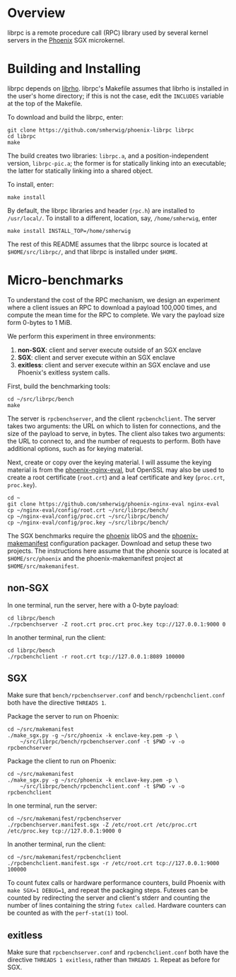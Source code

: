 Overview 
========

librpc is a remote procedure call (RPC) library used by several kernel servers
in the [Phoenix](https://github.com/smherwig/phoenix) SGX microkernel.


Building and Installing
=======================

librpc depends on [librho](https://github.com/smherwig/librho).
librpc's Makefile assumes that librho is installed in the user's home
directory; if this is not the case, edit the `INCLUDES` variable at the top of
the Makefile.

To download and build the librpc, enter:

```
git clone https://github.com/smherwig/phoenix-librpc librpc
cd librpc
make
```

The build creates two libraries: `librpc.a`, and a position-independent
version, `librpc-pic.a`; the former is for statically linking into an
executable; the latter for statically linking into a shared object.


To install, enter:

```
make install
```

By default, the librpc libraries and header (`rpc.h`) are installed to `/usr/local/`.
To install to a different, location, say, `/home/smherwig`, enter

```
make install INSTALL_TOP=/home/smherwig
```

The rest of this README assumes that the librpc source is located at
`$HOME/src/librpc/`, and that librpc is installed under `$HOME`.


Micro-benchmarks
================

To understand the cost of the RPC mechanism, we design an experiment where a
client issues an RPC to download a payload 100,000 times, and compute the mean
time for the RPC to complete.  We vary the payload size form 0-bytes to 1 MiB.

We perform this experiment in three environments:
1. **non-SGX**: client and server execute outside of an SGX enclave
2. **SGX**: client and server execute within an SGX enclave
3. **exitless**: client and server execute within an SGX enclave and use Phoenix's exitless system calls. 


First, build the benchmarking tools:

```
cd ~/src/librpc/bench
make
```

The server is `rpcbenchserver`, and the client `rpcbenchclient`.
The server takes two arguments: the URL on which to listen for connections, and
the size of the payload to serve, in bytes.  The client also takes two
arguments: the URL to connect to, and the number of requests to perform.  Both
have additional options, such as for keying material.

Next, create or copy over the keying material.  I will assume the keying
material is from the
[phoenix-nginx-eval](https://github.com/smherwig/phoenix-nginx-eval), but
OpenSSL may also be used to create a root certificate (`root.crt`) and a leaf
certificate and key (`proc.crt`, `proc.key`).

```
cd ~
git clone https://github.com/smherwig/phoenix-nginx-eval nginx-eval
cp ~/nginx-eval/config/root.crt ~/src/librpc/bench/
cp ~/nginx-eval/config/proc.crt ~/src/librpc/bench/
cp ~/nginx-eval/config/proc.key ~/src/librpc/bench/
```


The SGX benchmarks require the [phoenix](https://github.com/smherwig/phoenix)
libOS and the
[phoenix-makemanifest](https://github.com/smherwig/phoenix-makemanifest)
configuration packager. Download and setup these two projects.  The
instructions here assume that the phoenix source is located at `$HOME/src/phoenix`
and the phoenix-makemanifest project at `$HOME/src/makemanifest`.


non-SGX
-------

In one terminal, run the server, here with a 0-byte payload:

```
cd librpc/bench
./rpcbenchserver -Z root.crt proc.crt proc.key tcp://127.0.0.1:9000 0
```

In another terminal, run the client:

```
cd librpc/bench
./rpcbenchclient -r root.crt tcp://127.0.0.1:8089 100000
```


SGX
---

Make sure that `bench/rpcbenchserver.conf` and `bench/rpcbenchclient.conf` both
have the directive `THREADS 1`.  


Package the server to run on Phoenix:

```
cd ~/src/makemanifest
./make_sgx.py -g ~/src/phoenix -k enclave-key.pem -p \
    ~/src/librpc/bench/rpcbenchserver.conf -t $PWD -v -o rpcbenchserver
```


Package the client to run on Phoenix:

```
cd ~/src/makemanifest
./make_sgx.py -g ~/src/phoenix -k enclave-key.pem -p \
    ~/src/librpc/bench/rpcbenchclient.conf -t $PWD -v -o rpcbenchclient
```

In one terminal, run the server:

```
cd ~/src/makemanifest/rpcbenchserver
./rpcbenchserver.manifest.sgx -Z /etc/root.crt /etc/proc.crt /etc/proc.key tcp://127.0.0.1:9000 0
```

In another terminal, run the client:

```
cd ~/src/makemanifest/rpcbenchclient
./rpcbenchclient.manifest.sgx -r /etc/root.crt tcp://127.0.0.1:9000 100000
```


To count futex calls or hardware performance
counters, build Phoenix with `make SGX=1 DEBUG=1`, and repeat the packaging
steps.  Futexes can be counted by redirecting the server and client's stderr
and counting the number of lines containing the string `futex called`.
Hardware counters can be counted as with the `perf-stat(1)` tool.


exitless
--------

Make sure that `rpcbenchserver.conf` and `rpcbenchclient.conf` both have the
directive `THREADS 1 exitless`, rather than `THREADS 1`.  Repeat as before for
SGX.


